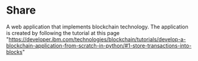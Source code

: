 # Share
A web application that implements blockchain technology. The application is created by following the tutorial at this page
"https://developer.ibm.com/technologies/blockchain/tutorials/develop-a-blockchain-application-from-scratch-in-python/#1-store-transactions-into-blocks"

